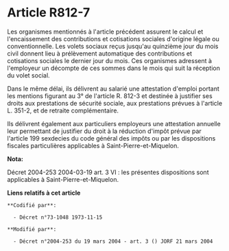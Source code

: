 # Article R812-7

Les organismes mentionnés à l'article précédent assurent le calcul et l'encaissement des contributions et cotisations
sociales d'origine légale ou conventionnelle. Les volets sociaux reçus jusqu'au quinzième jour du mois civil donnent lieu à
prélèvement automatique des contributions et cotisations sociales le dernier jour du mois. Ces organismes adressent à
l'employeur un décompte de ces sommes dans le mois qui suit la réception du volet social.

Dans le même délai, ils délivrent au salarié une attestation d'emploi portant les mentions figurant au 3° de l'article R.
812-3 et destinée à justifier ses droits aux prestations de sécurité sociale, aux prestations prévues à l'article L. 351-2,
et de retraite complémentaire.

Ils délivrent également aux particuliers employeurs une attestation annuelle leur permettant de justifier du droit à la
réduction d'impôt prévue par l'article 199 sexdecies du code général des impôts ou par les dispositions fiscales
particulières applicables à Saint-Pierre-et-Miquelon.

**Nota:**

Décret 2004-253 2004-03-19 art. 3 VI : les présentes dispositions sont applicables à Saint-Pierre-et-Miquelon.

**Liens relatifs à cet article**

	**Codifié par**:

	  - Décret n°73-1048 1973-11-15

	**Modifié par**:

	  - Décret n°2004-253 du 19 mars 2004 - art. 3 () JORF 21 mars 2004
